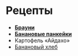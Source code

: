 # Рецепты

- [**Брауни**](brownie.md)
- [**Банановые панкейки**](banan_pancake.md)
- Картофель «Айдахо»
- [Банановый хлеб](Banana_bread.md)

